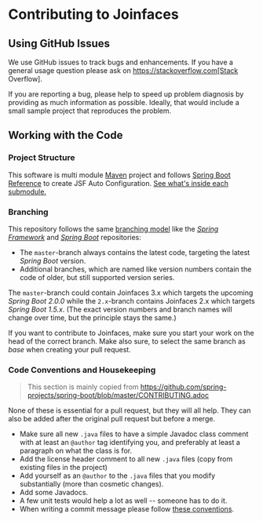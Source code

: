 # Contributing to Joinfaces

## Using GitHub Issues
We use GitHub issues to track bugs and enhancements. If you have a general usage question
please ask on https://stackoverflow.com[Stack Overflow].

If you are reporting a bug, please help to speed up problem diagnosis by providing as much
information as possible. Ideally, that would include a small sample project that reproduces the
problem.

## Working with the Code

### Project Structure

This software is multi module [Maven](http://maven.apache.org) project and follows [Spring Boot Reference](http://docs.spring.io/spring-boot/docs/current/reference/html/boot-features-developing-auto-configuration.html) to create JSF Auto Configuration. [See what's inside each submodule.](https://github.com/joinfaces/joinfaces/wiki/Structure-of-the-software)

### Branching

This repository follows the same [branching model](https://github.com/spring-projects/spring-boot/wiki/Working-with-Git-branches) like the [_Spring Framework_](https://github.com/spring-projects/spring-framework) and [_Spring Boot_](https://github.com/spring-projects/spring-boot) repositories:

- The `master`-branch always contains the latest code, targeting the latest _Spring Boot_ version.
- Additional branches, which are named like version numbers contain the code of older, but still supported version series.

The `master`-branch could contain Joinfaces 3.x which targets the upcoming _Spring Boot 2.0.0_ while the `2.x`-branch
contains Joinfaces 2.x which targets _Spring Boot 1.5.x_.
(The exact version numbers and branch names will change over time, but the principle stays the same.)

If you want to contribute to Joinfaces, make sure you start your work on the head of the correct branch.
Make also sure, to select the same branch as _base_ when creating your pull request.

### Code Conventions and Housekeeping
> This section is mainly copied from https://github.com/spring-projects/spring-boot/blob/master/CONTRIBUTING.adoc

None of these is essential for a pull request, but they will all help.  They can also be
added after the original pull request but before a merge.

* Make sure all new `.java` files to have a simple Javadoc class comment with at least an
  `@author` tag identifying you, and preferably at least a paragraph on what the class is for.
* Add the license header comment to all new `.java` files (copy from existing files in the project)
* Add yourself as an `@author` to the `.java` files that you modify substantially (more than cosmetic changes).
* Add some Javadocs.
* A few unit tests would help a lot as well -- someone has to do it.
* When writing a commit message please follow [these conventions](http://tbaggery.com/2008/04/19/a-note-about-git-commit-messages.html).
